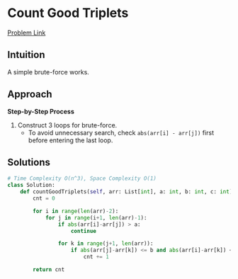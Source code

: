 **Count Good Triplets**
=
[Problem Link](https://leetcode.com/problems/count-good-triplets/description)

## Intuition
A simple brute-force works.

## Approach
**Step-by-Step Process**

1. Construct 3 loops for brute-force.
    - To avoid unnecessary search, check `abs(arr[i] - arr[j])` first before entering the last loop.
  
## Solutions
```python
# Time Complexity O(n^3), Space Complexity O(1)
class Solution:
    def countGoodTriplets(self, arr: List[int], a: int, b: int, c: int) -> int:
        cnt = 0

        for i in range(len(arr)-2):
            for j in range(i+1, len(arr)-1):
                if abs(arr[i]-arr[j]) > a:
                    continue

                for k in range(j+1, len(arr)):
                    if abs(arr[j]-arr[k]) <= b and abs(arr[i]-arr[k]) <= c:
                        cnt += 1

        return cnt
```
